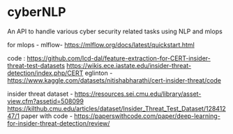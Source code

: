 # cyberNLP
An API to handle various cyber security related tasks using NLP and mlops

for mlops - mlflow- https://mlflow.org/docs/latest/quickstart.html

code :
https://github.com/lcd-dal/feature-extraction-for-CERT-insider-threat-test-datasets
https://wikis.ece.iastate.edu/insider-threat-detection/index.php/CERT
eglinton - https://www.kaggle.com/datasets/nitishabharathi/cert-insider-threat/code

insider threat dataset - https://resources.sei.cmu.edu/library/asset-view.cfm?assetid=508099
https://kilthub.cmu.edu/articles/dataset/Insider_Threat_Test_Dataset/12841247/1
paper with code - https://paperswithcode.com/paper/deep-learning-for-insider-threat-detection/review/



